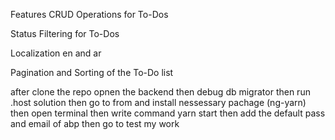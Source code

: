 Features
CRUD Operations for To-Dos

Status Filtering for To-Dos

Localization en and ar 

Pagination and Sorting of the To-Do list

after clone the repo opnen the backend then debug db migrator then run .host solution
then go to from and install nessessary pachage (ng-yarn)
then open terminal then write command yarn start  then add the default pass and email of abp then go to test my work

